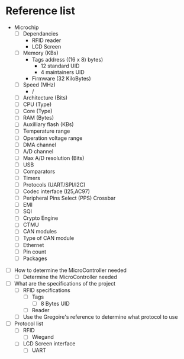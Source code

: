 # Reference list

- Microchip
    - [ ] Dependancies
        - RFID reader
        - LCD Screen
    - [ ] Memory (KBs)
        - Tags address ((16 x 8) bytes)
            - 12 standard UID
            - 4 maintainers UID
        - Firmware (32 KiloBytes)
    - [ ] Speed (MHz)
        - /
    - [ ] Architecture (Bits)
    - [ ] CPU (Type)
    - [ ] Core (Type)
    - [ ] RAM (Bytes)
    - [ ] Auxilliary flash (KBs)
    - [ ] Temperature range
    - [ ] Operation voltage range
    - [ ] DMA channel
    - [ ] A/D channel
    - [ ] Max A/D resolution (Bits)
    - [ ] USB
    - [ ] Comparators
    - [ ] Timers
    - [ ] Protocols (UART/SPI/I2C)
    - [ ] Codec interface (I25,AC97)
    - [ ] Peripheral Pins Select (PPS) Crossbar
    - [ ] EMI
    - [ ] SQI
    - [ ] Crypto Engine
    - [ ] CTMU
    - [ ] CAN modules
    - [ ] Type of CAN module
    - [ ] Ethernet
    - [ ] Pin count
    - [ ] Packages

- [ ] How to determine the MicroController needed
    - [ ] Determine the MicroController needed

- [ ] What are the specifications of the project
    - [ ] RFID specifications
        - [ ] Tags
            - [ ] 8 Bytes UID
        - [ ] Reader
    - [ ] Use the Gregoire's reference to determine what protocol to use

- [ ] Protocol list
    - [ ] RFID
        - [ ] Wiegand
    - [ ] LCD Screen interface
        - [ ] UART
